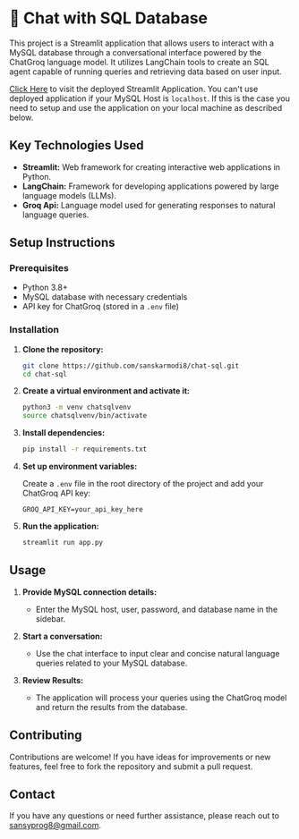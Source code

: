# 🦜 Chat with SQL Database

This project is a Streamlit application that allows users to interact with a MySQL database through a conversational interface powered by the ChatGroq language model. It utilizes LangChain tools to create an SQL agent capable of running queries and retrieving data based on user input.

[Click Here](https://chat-sql-db.streamlit.app/) to visit the deployed Streamlit Application. You can't use deployed application if your MySQL Host is `localhost`. If this is the case you need to setup and use the application on your local machine as described below.

## Key Technologies Used

- **Streamlit:** Web framework for creating interactive web applications in Python.
- **LangChain:** Framework for developing applications powered by large language models (LLMs).
- **Groq Api:** Language model used for generating responses to natural language queries.

## Setup Instructions

### Prerequisites

- Python 3.8+
- MySQL database with necessary credentials
- API key for ChatGroq (stored in a `.env` file)

### Installation

1. **Clone the repository:**

    ```bash
    git clone https://github.com/sanskarmodi8/chat-sql.git
    cd chat-sql
    ```

2. **Create a virtual environment and activate it:**

    ```bash
    python3 -m venv chatsqlvenv
    source chatsqlvenv/bin/activate
    ```

3. **Install dependencies:**

    ```bash
    pip install -r requirements.txt
    ```

4. **Set up environment variables:**

    Create a `.env` file in the root directory of the project and add your ChatGroq API key:

    ```
    GROQ_API_KEY=your_api_key_here
    ```

5. **Run the application:**

    ```bash
    streamlit run app.py
    ```

## Usage

1. **Provide MySQL connection details:**
   - Enter the MySQL host, user, password, and database name in the sidebar.

2. **Start a conversation:**
   - Use the chat interface to input clear and concise natural language queries related to your MySQL database.

3. **Review Results:**
   - The application will process your queries using the ChatGroq model and return the results from the database.

## Contributing

Contributions are welcome! If you have ideas for improvements or new features, feel free to fork the repository and submit a pull request.

## Contact

If you have any questions or need further assistance, please reach out to [sansyprog8@gmail.com](mailto:sansyprog8@gmail.com).
